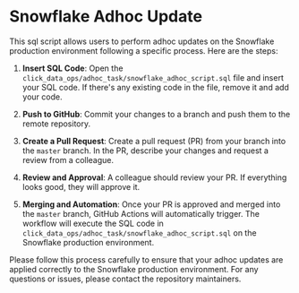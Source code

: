 # Snowflake Adhoc Update

This sql script allows users to perform adhoc updates on the Snowflake production environment following a specific process. Here are the steps:

1. **Insert SQL Code**: Open the `click_data_ops/adhoc_task/snowflake_adhoc_script.sql` file and insert your SQL code. If there's any existing code in the file, remove it and add your code.

2. **Push to GitHub**: Commit your changes to a branch and push them to the remote repository.

3. **Create a Pull Request**: Create a pull request (PR) from your branch into the `master` branch. In the PR, describe your changes and request a review from a colleague.

4. **Review and Approval**: A colleague should review your PR. If everything looks good, they will approve it.

5. **Merging and Automation**: Once your PR is approved and merged into the `master` branch, GitHub Actions will automatically trigger. The workflow will execute the SQL code in `click_data_ops/adhoc_task/snowflake_adhoc_script.sql` on the Snowflake production environment.

Please follow this process carefully to ensure that your adhoc updates are applied correctly to the Snowflake production environment. For any questions or issues, please contact the repository maintainers.
